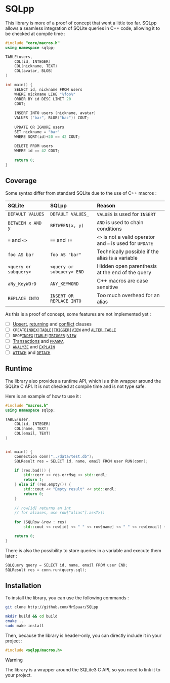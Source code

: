 # SQLpp

This library is more of a proof of concept that went a little too far.
SQLpp allows a seamless integration of SQLite queries in C++ code, allowing it to be checked at compile time :
```cpp
#include "core/macros.h"
using namespace sqlpp;

TABLE(users,
    COL(id, INTEGER)
    COL(nickname, TEXT)
    COL(avatar, BLOB)
)

int main() {
    SELECT id, nickname FROM users
    WHERE nickname LIKE "%foo%"
    ORDER BY id DESC LIMIT 20
    COUT;
    
    INSERT INTO users (nickname, avatar)
    VALUES ("bar", BLOB("baz")) COUT;
    
    UPDATE OR IGNORE users
    SET nickname = "bar"
    WHERE SQRT(id)+20 == 42 COUT;
    
    DELETE FROM users
    WHERE id == 42 COUT;
    
    return 0;
}
```

## Coverage

Some syntax differ from standard SQLite due to the use of C++ macros :

| SQLite                | SQLpp                     | Reason                                                    |
|:----------------------|:--------------------------|:----------------------------------------------------------|
| `DEFAULT VALUES`      | `DEFAULT VALUES_`         | `VALUES` is used for `INSERT`                             |
| `BETWEEN x AND y`     | `BETWEEN(x, y)`           | `AND` is used to chain conditions                         |
| `=` and `<>`          | `==` and `!=`             | `<>` is not a valid operator and `=` is used for `UPDATE` |
| `foo AS bar`          | `foo AS "bar"`            | Technically possible if the alias is a variable           |
| `<query or subquery>` | `<query or subquery> END` | Hidden open parenthesis at the end of the query           |
| `aNy_KeyWOrD`         | `ANY_KEYWORD`             | C++ macros are case sensitive                             |
| `REPLACE INTO`        | `INSERT OR REPLACE INTO`  | Too much overhead for an alias                            |

As this is a proof of concept, some features are not implemented yet :
- [ ] [Upsert](https://www.sqlite.org/syntax/upsert-clause.html), [returning](https://www.sqlite.org/syntax/returning-clause.html) and [conflict](https://www.sqlite.org/syntax/conflict-clause.html) clauses
- [ ] `CREATE`[`INDEX`](https://www.sqlite.org/lang_createindex.html)`|`[`TABLE`](https://www.sqlite.org/lang_createtable.html)`|`[`TRIGGER`](https://www.sqlite.org/lang_createtrigger.html)`|`[`VIEW`](https://www.sqlite.org/lang_createview.html) and [`ALTER TABLE`](https://www.sqlite.org/lang_altertable.html)
- [ ] `DROP`[`INDEX`](https://www.sqlite.org/lang_dropindex.html)`|`[`TABLE`](https://www.sqlite.org/lang_droptable.html)`|`[`TRIGGER`](https://www.sqlite.org/lang_droptrigger.html)`|`[`VIEW`](https://www.sqlite.org/lang_dropview.html)
- [ ] [Transactions](https://www.sqlite.org/lang_transaction.html) and [`PRAGMA`](https://www.sqlite.org/pragma.html)
- [ ] [`ANALYZE`](https://www.sqlite.org/lang_analyze.html) and [`EXPLAIN`](https://www.sqlite.org/eqp.html)
- [ ] [`ATTACH`](https://www.sqlite.org/lang_attach.html) and [`DETACH`](https://www.sqlite.org/lang_detach.html)

## Runtime

The library also provides a runtime API, which is a thin wrapper around the SQLite C API.
It is not checked at compile time and is not type safe.

Here is an example of how to use it :
```cpp
#include "macros.h"
using namespace sqlpp;

TABLE(user,
    COL(id, INTEGER)
    COL(name, TEXT)
    COL(email, TEXT)
)


int main() {
    Connection conn("../data/test.db");
    SQLResult res = SELECT id, name, email FROM user RUN(conn);

    if (res.bad()) {
        std::cerr << res.errMsg << std::endl;
        return 1;
    } else if (res.empty()) {
        std::cout << "Empty result" << std::endl;
        return 0;
    }
    
    // row[id] returns an int
    // for aliases, use row["alias"].as<T>()
    
    for (SQLRow &row : res)
        std::cout << row[id] << " " << row[name] << " " << row[email] << std::endl;

    return 0;
}
```

There is also the possibility to store queries in a variable and execute them later :
```cpp
SQLQuery query = SELECT id, name, email FROM user END;
SQLResult res = conn.run(query.sql);
```

## Installation

To install the library, you can use the following commands :
```bash
git clone http://github.com/MrSpaar/SQLpp

mkdir build && cd build
cmake ..
sudo make install
```

Then, because the library is header-only, you can directly include it in your project :
```cpp
#include <sqlpp/macros.h>
```

> [!WARNING]
> The library is a wrapper around the SQLite3 C API, so you need to link it to your project.
